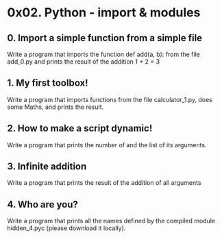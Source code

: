 # 0x02. Python - import & modules
## 0. Import a simple function from a simple file
Write a program that imports the function def add(a, b): from the file add_0.py and prints the result of the addition 1 + 2 = 3
## 1. My first toolbox!
Write a program that imports functions from the file calculator_1.py, does some Maths, and prints the result.
## 2. How to make a script dynamic!
Write a program that prints the number of and the list of its arguments.
## 3. Infinite addition
Write a program that prints the result of the addition of all arguments
## 4. Who are you?
Write a program that prints all the names defined by the compiled module hidden_4.pyc (please download it locally).
